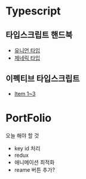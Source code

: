 # Typescript
## 타입스크립트 핸드북
- [유니언 타입](https://github.com/dnrgus1127/TIL/blob/main/TypeScript/%EC%9C%A0%EB%8B%88%EC%96%B8%20%ED%83%80%EC%9E%85.md)
- [제네릭 타입](https://github.com/dnrgus1127/TIL/blob/main/TypeScript/%EC%A0%9C%EB%84%A4%EB%A6%AD%20%ED%83%80%EC%9E%85.md)

## 이펙티브 타입스크립트
- [Item 1~3](https://github.com/dnrgus1127/TIL/blob/main/TypeScript/%EC%9D%B4%ED%8E%99%ED%8B%B0%EB%B8%8C%20%ED%83%80%EC%9E%85%EC%8A%A4%ED%81%AC%EB%A6%BD%ED%8A%B8/1~3.md)
# PortFolio



오늘 해야 할 것
- key id 처리
- redux
- 애니메이션 최적화
- reame 버튼 추가?
